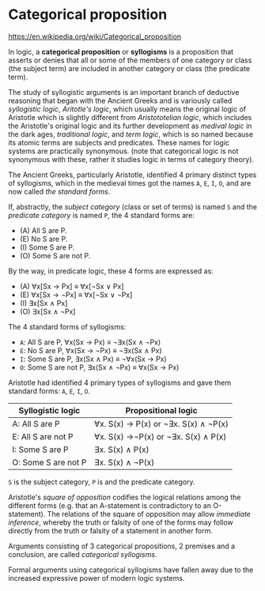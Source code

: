# Categorical proposition

https://en.wikipedia.org/wiki/Categorical_proposition

In logic, a **categorical proposition** or **syllogisms** is a proposition that asserts or denies that all or some of the members of one category or class (the subject term) are included in another category or class (the predicate term).

The study of syllogistic arguments is an important branch of deductive reasoning that began with the Ancient Greeks and is variously called *syllogistic logic*, *Aritotle's logic*, which usually means the original logic of Aristotle which is slightly different from *Aristototelian logic*, which includes the Aristotle's original logic and its further development as *medival logic* in the dark ages, *traditional logic*, and *term logic*, which is so named because its atomic terms are subjects and predicates. These names for logic systems are practically synonymous. (note that categorical logic is not synonymous with these, rather it studies logic in terms of category theory).

The Ancient Greeks, particularly Aristotle, identified 4 primary distinct types of syllogisms, which in the medieval times got the names `A`, `E`, `I`, `O`, and are now called *the standard forms*.

If, abstractly, the *subject category* (class or set of terms) is named `S` and the *predicate category* is named `P`, the 4 standard forms are:
- (A) All S are P.
- (E) No S are P.
- (I) Some S are P.
- (O) Some S are not P.

By the way, in predicate logic, these 4 forms are expressed as:
- (A) ∀x[Sx →  Px] ≡ ∀x[¬Sx ∨  Px]
- (E) ∀x[Sx → ¬Px] ≡ ∀x[¬Sx ∨ ¬Px]
- (I) ∃x[Sx ∧  Px]
- (O) ∃x[Sx ∧ ¬Px]

The 4 standard forms of syllogisms:
- `A`: All  S are     P, ∀x(Sx →  Px) ≡ ¬∃x(Sx ∧ ¬Px)
- `E`: No   S are     P, ∀x(Sx → ¬Px) ≡ ¬∃x(Sx ∧  Px)
- `I`: Some S are     P, ∃x(Sx ∧  Px) ≡ ¬∀x(Sx →  Px)
- `O`: Some S are not P, ∃x(Sx ∧ ¬Px) ≡  ∀x(Sx →  Px)



Aristotle had identified 4 primary types of syllogisms and gave them standard forms: `A`, `E`, `I`, `O`.

Syllogistic logic     |  Propositional logic
----------------------|------------------------------------------
A: All  S are     P   |  ∀x. S(x) -> P(x) or ¬∃x. S(x) ∧ ¬P(x)
E: All  S are not P   |  ∀x. S(x) ->¬P(x) or ¬∃x. S(x) ∧  P(x)
I: Some S are     P   |  ∃x. S(x) ∧  P(x)
O: Some S are not P   |  ∃x. S(x) ∧ ¬P(x)

`S` is the subject category, `P` is and the predicate category.

Aristotle's *square of opposition* codifies the logical relations among the different forms (e.g. that an A-statement is contradictory to an O-statement). The relations of the square of opposition may allow *immediate inference*, whereby the truth or falsity of one of the forms may follow directly from the truth or falsity of a statement in another form.

Arguments consisting of 3 categorical propositions, 2 premises and a conclusion, are called *categorical syllogisms*.

Formal arguments using categorical syllogisms have fallen away due to the increased expressive power of modern logic systems.
